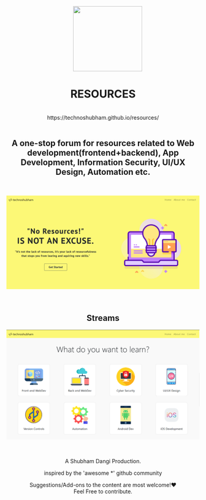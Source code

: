 
<p align="center"> 
&nbsp; &nbsp; &nbsp; <img src="https://image.flaticon.com/icons/svg/74/74960.svg" width="180" height="170">
</p>
<div align="center"><h1>RESOURCES</h1><br>https://technoshubham.github.io/resources/
</div>
  <br>
  <div align="center"> 
<h2>A one-stop forum for resources related to Web development(frontend+backend), App Development, Information Security, UI/UX Design, Automation etc.
</h2>
</div>
<br>
<p align="center"> 
<img src="UI/readme1.png">
</p>
  <br>
  <div align="center"> 
<h2>Streams</h2>
  <p align="center"> 
<img src="UI/readme2.png">
</p>
</div>
   
  
<br>
    <div align="center"> 
 <p>A Shubham Dangi Production.</p>
    <p>inspired by the 'awesome *' github community </p>
</div>
    
<div align="center"> 
  <p>Suggestions/Add-ons to the content are most welcome!&#10084;&#65039; <br>Feel Free to contribute.</p>
</div>
